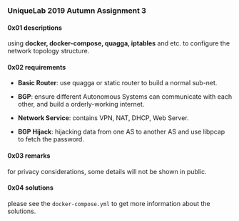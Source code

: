 ### UniqueLab 2019 Autumn Assignment 3

#### 0x01 descriptions

using **docker, docker-compose, quagga, iptables** and etc. to configure the network topology structure.

#### 0x02 requirements

- **Basic Router**: use quagga or static router to build a normal sub-net.

- **BGP**: ensure different Autonomous Systems can communicate with each other, and build a orderly-working internet.
- **Network Service**: contains VPN, NAT, DHCP, Web Server.
- **BGP Hijack**: hijacking data from one AS to another AS and use libpcap to fetch the password.

#### 0x03 remarks

for privacy considerations, some details will not be shown in public.

#### 0x04 solutions

please see the `docker-compose.yml` to get more information about the solutions.